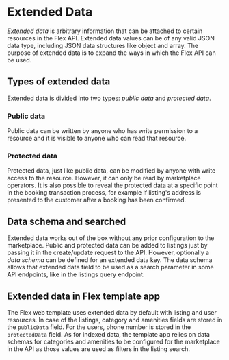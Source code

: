 # Extended Data

_Extended data_ is arbitrary information that can be attached to certain resources in the Flex API.
Extended data values can be of any valid JSON data type, including JSON data structures like object
and array. The purpose of extended data is to expand the ways in which the Flex API can be used.

## Types of extended data

Extended data is divided into two types: _public data_ and _protected data_.

### Public data

Public data can be written by anyone who has write permission to a resource and it is visible to
anyone who can read that resource.

### Protected data

Protected data, just like public data, can be modified by anyone with write access to the resource.
However, it can only be read by marketplace operators. It is also possible to reveal the protected
data at a specific point in the booking transaction process, for example if listing's address is
presented to the customer after a booking has been confirmed.

## Data schema and searched

Extended data works out of the box without any prior configuration to the marketplace.  Public and
protected data can be added to listings just by passing it in the create/update request to the API.
However, optionally a _data schema_ can be defined for an extended data key. The data schema allows
that extended data field to be used as a search parameter in some API endpoints, like in the
listings query endpoint.

## Extended data in Flex template app

The Flex web template uses extended data by default with listing and user resources. In case of the
listings, category and amenities fields are stored in the `publicData` field. For the
users, phone number is stored in the `protectedData` field. As for indexed data, the template app
relies on data schemas for categories and amenities to be configured for the marketplace in the API
as those values are used as filters in the listing search.
